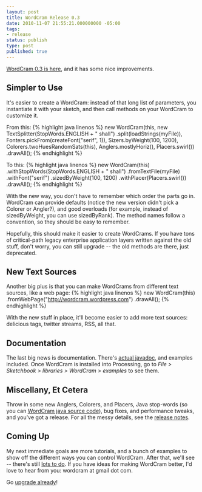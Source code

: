 ```yaml
---
layout: post
title: WordCram Release 0.3
date: 2010-11-07 21:55:21.000000000 -05:00
tags:
- release
status: publish
type: post
published: true
---
```


[WordCram 0.3 is here](http://code.google.com/p/wordcram/downloads/list), and it has some nice improvements.

## Simpler to Use

It's easier to create a WordCram: instead of that long list of parameters, you instantiate it with your sketch, and then call methods on your WordCram to customize it.

From this:
{% highlight java linenos %}
new WordCram(this,
  new TextSplitter(StopWords.ENGLISH + " shall")
    .split(loadStrings(myFile)),
  Fonters.pickFrom(createFont("serif", 1)),
  Sizers.byWeight(100, 1200),
  Colorers.twoHuesRandomSats(this),
  Anglers.mostlyHoriz(),
  Placers.swirl())
.drawAll();
{% endhighlight %}

To this:
{% highlight java linenos %}
new WordCram(this)
  .withStopWords(StopWords.ENGLISH + " shall")
  .fromTextFile(myFile)
  .withFont("serif")
  .sizedByWeight(100, 1200)
  .withPlacer(Placers.swirl())
  .drawAll();
{% endhighlight %}

With the new way, you don't have to remember which order the parts go in.  WordCram can provide defaults (notice the new version didn't pick a Colorer or Angler?), and good overloads (for example, instead of sizedByWeight, you can use sizedByRank).  The method names follow a convention, so they should be easy to remember.

Hopefully, this should make it easier to create WordCrams.  If you have tons of critical-path legacy enterprise application layers written against the old stuff, don't worry, you can still upgrade -- the old methods are there, just deprecated.

## New Text Sources

Another big plus is that you can make WordCrams from different text sources, like a web page:
{% highlight java linenos %}
new WordCram(this)
  .fromWebPage("http://wordcram.wordpress.com")
  .drawAll();
{% endhighlight %}

With the new stuff in place, it'll become easier to add more text sources: delicious tags, twitter streams, RSS, all that.

## Documentation

The last big news is documentation.  There's [actual javadoc](http://wordcram.googlecode.com/svn/javadoc/index.html), and examples included.  Once WordCram is installed into Processing, go to <i>File > Sketchbook > libraries > WordCram > examples</i> to see them.

## Miscellany, Et Cetera

Throw in some new Anglers, Colorers, and Placers, Java stop-words (so you can [WordCram java source code](http://wordcram.wordpress.com/2010/11/04/blog-header-by-wordcram/)), bug fixes, and performance tweaks, and you've got a release.  For all the messy details, see the [release notes](http://code.google.com/p/wordcram/source/browse/tags/REL_0.3/RELEASENOTES.txt?r=199).

## Coming Up

My next immediate goals are more tutorials, and a bunch of examples to show off the different ways you can control WordCram.  After that, we'll see -- there's still [lots to do](http://code.google.com/p/wordcram/wiki/ToDos).  If you have ideas for making WordCram better, I'd love to hear from you: wordcram at gmail dot com.

Go [upgrade already](http://code.google.com/p/wordcram/downloads/list)!
